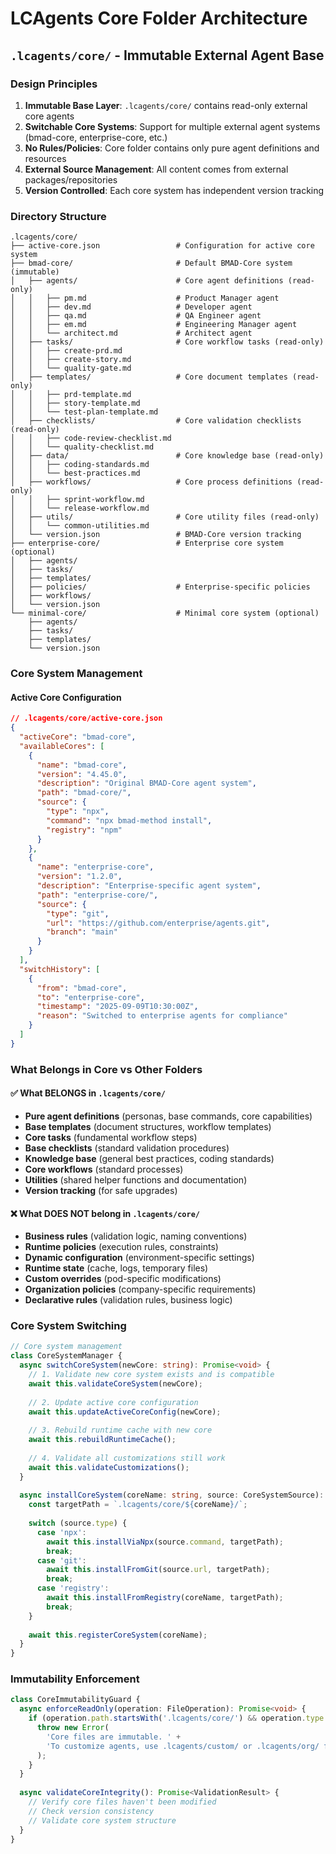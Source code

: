 # LCAgents Core Folder Architecture

## `.lcagents/core/` - Immutable External Agent Base

### Design Principles

1. **Immutable Base Layer**: `.lcagents/core/` contains read-only external core agents
2. **Switchable Core Systems**: Support for multiple external agent systems (bmad-core, enterprise-core, etc.)
3. **No Rules/Policies**: Core folder contains only pure agent definitions and resources
4. **External Source Management**: All content comes from external packages/repositories
5. **Version Controlled**: Each core system has independent version tracking

### Directory Structure

```
.lcagents/core/
├── active-core.json                 # Configuration for active core system
├── bmad-core/                       # Default BMAD-Core system (immutable)
│   ├── agents/                      # Core agent definitions (read-only)
│   │   ├── pm.md                    # Product Manager agent
│   │   ├── dev.md                   # Developer agent
│   │   ├── qa.md                    # QA Engineer agent
│   │   ├── em.md                    # Engineering Manager agent
│   │   └── architect.md             # Architect agent
│   ├── tasks/                       # Core workflow tasks (read-only)
│   │   ├── create-prd.md
│   │   ├── create-story.md
│   │   └── quality-gate.md
│   ├── templates/                   # Core document templates (read-only)
│   │   ├── prd-template.md
│   │   ├── story-template.md
│   │   └── test-plan-template.md
│   ├── checklists/                  # Core validation checklists (read-only)
│   │   ├── code-review-checklist.md
│   │   └── quality-checklist.md
│   ├── data/                        # Core knowledge base (read-only)
│   │   ├── coding-standards.md
│   │   └── best-practices.md
│   ├── workflows/                   # Core process definitions (read-only)
│   │   ├── sprint-workflow.md
│   │   └── release-workflow.md
│   ├── utils/                       # Core utility files (read-only)
│   │   └── common-utilities.md
│   └── version.json                 # BMAD-Core version tracking
├── enterprise-core/                 # Enterprise core system (optional)
│   ├── agents/
│   ├── tasks/
│   ├── templates/
│   ├── policies/                    # Enterprise-specific policies
│   ├── workflows/
│   └── version.json
└── minimal-core/                    # Minimal core system (optional)
    ├── agents/
    ├── tasks/
    ├── templates/
    └── version.json
```

### Core System Management

#### Active Core Configuration
```json
// .lcagents/core/active-core.json
{
  "activeCore": "bmad-core",
  "availableCores": [
    {
      "name": "bmad-core",
      "version": "4.45.0",
      "description": "Original BMAD-Core agent system",
      "path": "bmad-core/",
      "source": {
        "type": "npx",
        "command": "npx bmad-method install",
        "registry": "npm"
      }
    },
    {
      "name": "enterprise-core",
      "version": "1.2.0", 
      "description": "Enterprise-specific agent system",
      "path": "enterprise-core/",
      "source": {
        "type": "git",
        "url": "https://github.com/enterprise/agents.git",
        "branch": "main"
      }
    }
  ],
  "switchHistory": [
    {
      "from": "bmad-core",
      "to": "enterprise-core",
      "timestamp": "2025-09-09T10:30:00Z",
      "reason": "Switched to enterprise agents for compliance"
    }
  ]
}
```

### What Belongs in Core vs Other Folders

#### ✅ What BELONGS in `.lcagents/core/`
- **Pure agent definitions** (personas, base commands, core capabilities)
- **Base templates** (document structures, workflow templates)
- **Core tasks** (fundamental workflow steps)
- **Base checklists** (standard validation procedures)
- **Knowledge base** (general best practices, coding standards)
- **Core workflows** (standard processes)
- **Utilities** (shared helper functions and documentation)
- **Version tracking** (for safe upgrades)

#### ❌ What DOES NOT belong in `.lcagents/core/`
- **Business rules** (validation logic, naming conventions)
- **Runtime policies** (execution rules, constraints)
- **Dynamic configuration** (environment-specific settings)
- **Runtime state** (cache, logs, temporary files)
- **Custom overrides** (pod-specific modifications)
- **Organization policies** (company-specific requirements)
- **Declarative rules** (validation rules, business logic)

### Core System Switching

```typescript
// Core system management
class CoreSystemManager {
  async switchCoreSystem(newCore: string): Promise<void> {
    // 1. Validate new core system exists and is compatible
    await this.validateCoreSystem(newCore);
    
    // 2. Update active core configuration
    await this.updateActiveCoreConfig(newCore);
    
    // 3. Rebuild runtime cache with new core
    await this.rebuildRuntimeCache();
    
    // 4. Validate all customizations still work
    await this.validateCustomizations();
  }
  
  async installCoreSystem(coreName: string, source: CoreSystemSource): Promise<void> {
    const targetPath = `.lcagents/core/${coreName}/`;
    
    switch (source.type) {
      case 'npx':
        await this.installViaNpx(source.command, targetPath);
        break;
      case 'git':
        await this.installFromGit(source.url, targetPath);
        break;
      case 'registry':
        await this.installFromRegistry(coreName, targetPath);
        break;
    }
    
    await this.registerCoreSystem(coreName);
  }
}
```

### Immutability Enforcement

```typescript
class CoreImmutabilityGuard {
  async enforceReadOnly(operation: FileOperation): Promise<void> {
    if (operation.path.startsWith('.lcagents/core/') && operation.type === 'write') {
      throw new Error(
        'Core files are immutable. ' +
        'To customize agents, use .lcagents/custom/ or .lcagents/org/ folders.'
      );
    }
  }
  
  async validateCoreIntegrity(): Promise<ValidationResult> {
    // Verify core files haven't been modified
    // Check version consistency
    // Validate core system structure
  }
}
```
